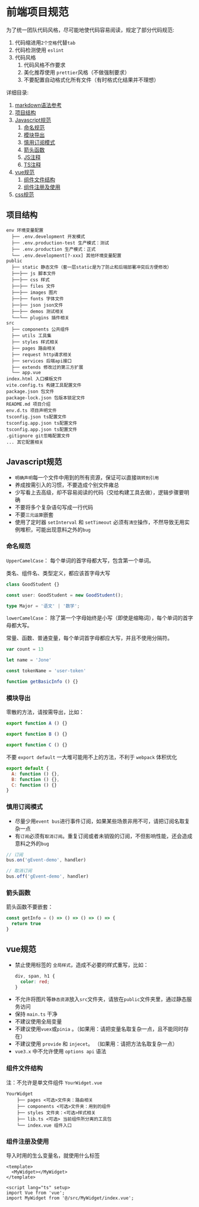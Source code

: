 # 前端项目规范
为了统一团队代码风格，尽可能地使代码容易阅读，规定了部分代码规范:

1. 代码缩进用`2个空格`代替`tab`
2. 代码检测使用 `eslint`
3. 代码风格
    1. 代码风格不作要求
    1. 美化推荐使用 `prettier`风格（不做强制要求）
    1. 不要配置自动格式化所有文件（有时格式化结果并不理想）

详细目录:
1. [markdown语法参考](https://github.com/google/styleguide/blob/gh-pages/docguide/style.md#document-layout)
2. [项目结构](#项目结构)
3. [Javascript规范](#Javascript规范)
    1.  [命名规范](#命名规范)
    1.  [模块导出](#模块导出)
    1.  [慎用订阅模式](#慎用订阅模式)
    1.  [箭头函数](#箭头函数)
    1.  [JS注释](https://jsdoc.app/tags-param.html)
    1.  [TS注释](http://typedoc.org/tags/param/)
4.  [vue规范](#vue规范)
    1.  [组件文件结构](#组件文件结构)
    1.  [组件注册及使用](#组件注册及使用)
5.  [css规范](#css规范)
    

## 项目结构
```
env 环境变量配置
  ├── .env.development 开发模式
  ├── .env.production-test 生产模式：测试
  ├── .env.production 生产模式：正式
  └── .env.development[?-xxx] 其他环境变量配置
public
  ├── static 静态文件（套一层static是为了防止和后端部署冲突后方便修改）
  ├──├── js 脚本文件
  ├──├── css 样式
  ├──├── files 文件
  ├──├── images 图片
  ├──├── fonts 字体文件
  ├──├── json json文件
  ├──├── demos 测试相关
  └──└── plugins 插件相关
src
  ├── components 公共组件
  ├── utils 工具集
  ├── styles 样式相关
  ├── pages 路由相关
  ├── request http请求相关
  ├── services 后端api接口
  ├── extends 修改过的第三方扩展
  └── app.vue
index.html 入口模板文件
vite.config.ts 构建工具配置文件
package.json 包文件
package-lock.json 包版本锁定文件
README.md 项目介绍
env.d.ts 项目声明文件
tsconfig.json ts配置文件
tsconfig.app.json ts配置文件
tsconfig.app.json ts配置文件
.gitignore git忽略配置文件
... 其它配置相关
```


## Javascript规范
- `明确声明`每一个文件中用到的所有资源，保证可以直接`跳转到引用`
- 养成按需引入的习惯，不要造成个别文件雍总
- 少写看上去高级，却不容易阅读的代码（交给构建工具去做），逻辑步骤要明确
- 不要将多个复杂语句写成一行代码
- 不要`三元运算`嵌套
- 使用了定时器 `setInterval` 和 `setTimeout` 必须有`清空`操作，不然导致无用实例堆积，可能出现意料之外的`bug`

### 命名规范

`UpperCamelCase`：  每个单词的首字母都大写，包含第一个单词。

 类名、组件名、类型定义，都应该首字母大写

```ts
class GoodStudent {}

const user: GoodStudent = new GoodStudent();

type Major = '语文' | '数学';

```

`lowerCamelCase`： 除了第一个字母始终是小写（即使是缩略词），每个单词的首字母都大写。

常量、函数、普通变量，每个单词首字母都应大写，并且不使用分隔符。

```javascript
var count = 13

let name = 'Jone'

const tokenName = 'user-token'

function getBasicInfo () {}
```


### 模块导出

零散的方法，请按需导出，比如：
```javascript
export function A () {}

export function B () {}

export function C () {}
```

不要 `export default` 一大堆可能用不上的方法，不利于 `webpack` 体积优化
```javascript
export default {
  A: function () {},
  B: function () {},
  C: function () {}
}
```


### 慎用订阅模式

- 尽量少用`event bus`进行事件订阅，如果某些场景非用不可，请把订阅名取复杂一点
- 有`订阅`必须有`取消订阅`。重复订阅或者未销毁的订阅，不但影响性能，还会造成意料之外的`bug`

```javascript
// 订阅
bus.on('gEvent-demo', handler)

// 取消订阅
bus.off('gEvent-demo', handler)
```

### 箭头函数
箭头函数不要嵌套：
```javascript
const getInfo = () => () => () => () => {
  return true
}
```



## vue规范
- 禁止使用标签的 `全局样式`，造成不必要的样式重写，比如：
  ```css
  div, span, h1 {
    color: red;
  }
  ```
- 不允许将图片等`静态资源`放入`src`文件夹，请放在`public`文件夹里，通过静态服务访问
- 保持 `main.ts` 干净
- 不建议使用全局变量
- 不建议使用`vuex`或`pinia` 。（如果用：请把变量名取复杂一点，且不能同时存在）
- 不建议使用 `provide` 和 `injecet`。 （如果用：请把方法名取复杂一点）
- `vue3.x` 中不允许使用 `options api` 语法

### 组件文件结构
注：不允许是单文件组件 `YourWidget.vue`

```
YourWidget
    ├── pages <可选>文件夹：路由相关
    ├── components <可选>文件夹：用到的组件
    ├── styles 文件夹：<可选>样式相关
    ├── lib.ts <可选> 当前组件所分离的工具包
    └── index.vue 组件入口
```

### 组件注册及使用
导入时用的生么变量名，就使用什么标签
```vue
<template>
  <MyWidget></MyWidget>
</template>

<script lang="ts" setup>
import Vue from 'vue';
import MyWidget from '@/src/MyWidget/index.vue';
```

